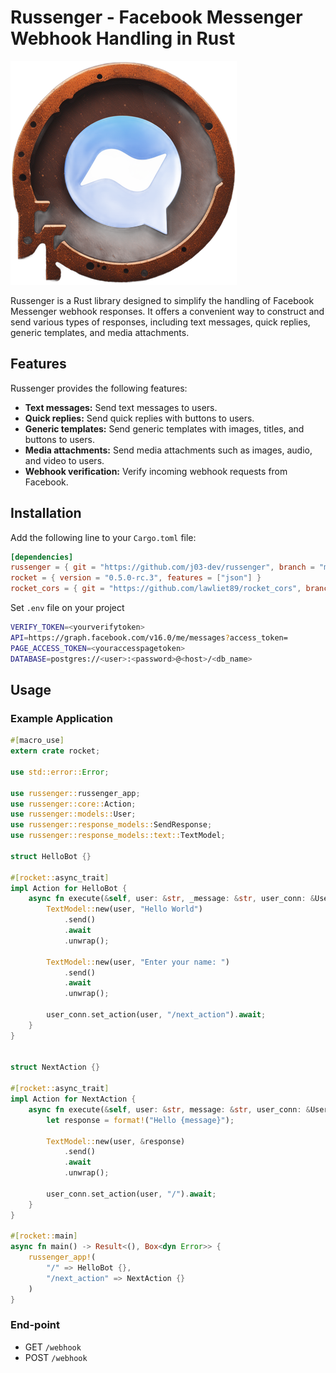 # Russenger - Facebook Messenger Webhook Handling in Rust

![image](./image.png)

Russenger is a Rust library designed to simplify the handling of Facebook Messenger webhook responses. It offers a convenient way to construct and send various types of responses, including text messages, quick replies, generic templates, and media attachments.

## Features

Russenger provides the following features:

- **Text messages:** Send text messages to users.
- **Quick replies:** Send quick replies with buttons to users.
- **Generic templates:** Send generic templates with images, titles, and buttons to users.
- **Media attachments:** Send media attachments such as images, audio, and video to users.
- **Webhook verification:** Verify incoming webhook requests from Facebook.

## Installation

Add the following line to your `Cargo.toml` file:

```toml
[dependencies]
russenger = { git = "https://github.com/j03-dev/russenger", branch = "main" }
rocket = { version = "0.5.0-rc.3", features = ["json"] }
rocket_cors = { git = "https://github.com/lawliet89/rocket_cors", branch = "master" }
```

Set `.env` file on your project 
```bash
VERIFY_TOKEN=<yourverifytoken>
API=https://graph.facebook.com/v16.0/me/messages?access_token=
PAGE_ACCESS_TOKEN=<youraccesspagetoken>
DATABASE=postgres://<user>:<password>@<host>/<db_name>
```

## Usage


### Example Application
```rust
#[macro_use]
extern crate rocket;

use std::error::Error;

use russenger::russenger_app;
use russenger::core::Action;
use russenger::models::User;
use russenger::response_models::SendResponse;
use russenger::response_models::text::TextModel;

struct HelloBot {}

#[rocket::async_trait]
impl Action for HelloBot {
    async fn execute(&self, user: &str, _message: &str, user_conn: &User) {
        TextModel::new(user, "Hello World")
            .send()
            .await
            .unwrap();

        TextModel::new(user, "Enter your name: ")
            .send()
            .await
            .unwrap();

        user_conn.set_action(user, "/next_action").await;
    }
}


struct NextAction {}

#[rocket::async_trait]
impl Action for NextAction {
    async fn execute(&self, user: &str, message: &str, user_conn: &User) {
        let response = format!("Hello {message}");

        TextModel::new(user, &response)
            .send()
            .await
            .unwrap();

        user_conn.set_action(user, "/").await;
    }
}

#[rocket::main]
async fn main() -> Result<(), Box<dyn Error>> {
    russenger_app!(
        "/" => HelloBot {},
        "/next_action" => NextAction {}
    )
}
```

### End-point
- GET `/webhook`
- POST `/webhook`
